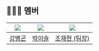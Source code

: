 ## 🧑🏻‍💻 멤버

| <img src="https://avatars.githubusercontent.com/u/29273437?v=4"> | <img src ="https://avatars.githubusercontent.com/u/98391539?v=4"> | <img src ="https://avatars.githubusercontent.com/u/77893164?v=4"> |
| :---------------------------------------------------------------------------------------: | :----------------------------------------------------------------------------------------: | :-----------------------------------------------------------------------------------------: |
|                         [강병곤](https://github.com/Curry4182)                         |                          [박이슬](https://github.com/Yiseull)                          |                             [조재현 (팀장)](https://github.com/HandmadeCloud)                             |

